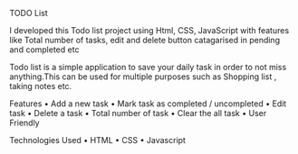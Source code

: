 TODO List

I developed this Todo list project using Html, CSS, JavaScript with features like Total number of tasks,
edit and delete button catagarised in pending and completed etc

Todo list is a simple application to save your daily task in order to not miss anything.This can be used 
for multiple purposes such as Shopping list , taking notes etc.

Features
•	Add a new task
•	Mark task as completed / uncompleted
•	Edit task
•	Delete a task
•	Total number of task
•	Clear the all task
•	User Friendly

Technologies Used
•	HTML
•	CSS
•	Javascript

